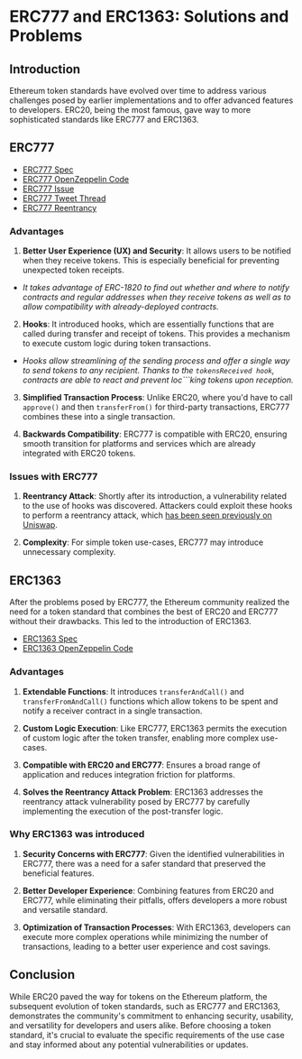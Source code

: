 # ERC777 and ERC1363: Solutions and Problems  

## Introduction  

Ethereum token standards have evolved over time to address various challenges posed by earlier implementations and to offer advanced features to developers. ERC20, being the most famous, gave way to more sophisticated standards like ERC777 and ERC1363.  

## ERC777  

- [ERC777 Spec](https://eips.ethereum.org/EIPS/eip-777)  
- [ERC777 OpenZeppelin Code](https://github.com/OpenZeppelin/openzeppelin-contracts/blob/release-v4.9/contracts/token/ERC777/ERC777.sol)  
- [ERC777 Issue](https://github.com/OpenZeppelin/openzeppelin-contracts/issues/2620)  
- [ERC777 Tweet Thread](https://twitter.com/dmihal/status/1251505373992845317)  
- [ERC777 Reentrancy](https://www.rareskills.io/post/where-to-find-solidity-reentrancy-attacks)  

### Advantages  

1. **Better User Experience (UX) and Security**: It allows users to be notified when they receive tokens. This is especially beneficial for preventing unexpected token receipts.  
- _It takes advantage of ERC-1820 to find out whether and where to notify contracts and regular addresses when they receive tokens as well as to allow compatibility with already-deployed contracts._  

2. **Hooks**: It introduced hooks, which are essentially functions that are called during transfer and receipt of tokens. This provides a mechanism to execute custom logic during token transactions.  
- _Hooks allow streamlining of the sending process and offer a single way to send tokens to any recipient. Thanks to the `tokensReceived hook`, contracts are able to react and prevent loc```king tokens upon reception._  

3. **Simplified Transaction Process**: Unlike ERC20, where you'd have to call `approve()` and then `transferFrom()` for third-party transactions, ERC777 combines these into a single transaction.  

4. **Backwards Compatibility**: ERC777 is compatible with ERC20, ensuring smooth transition for platforms and services which are already integrated with ERC20 tokens.  

### Issues with ERC777  

1. **Reentrancy Attack**: Shortly after its introduction, a vulnerability related to the use of hooks was discovered. Attackers could exploit these hooks to perform a reentrancy attack, which [has been seen previously on Uniswap](https://blog.openzeppelin.com/exploiting-uniswap-from-reentrancy-to-actual-profit).  

2. **Complexity**: For simple token use-cases, ERC777 may introduce unnecessary complexity.  

## ERC1363  

After the problems posed by ERC777, the Ethereum community realized the need for a token standard that combines the best of ERC20 and ERC777 without their drawbacks. This led to the introduction of ERC1363.  

- [ERC1363 Spec](https://eips.ethereum.org/EIPS/eip-1363)  
- [ERC1363 OpenZeppelin Code](https://github.com/vittominacori/erc1363-payable-token/tree/master/contracts/token/ERC1363)  

### Advantages  

1. **Extendable Functions**: It introduces `transferAndCall()` and `transferFromAndCall()` functions which allow tokens to be spent and notify a receiver contract in a single transaction.  

2. **Custom Logic Execution**: Like ERC777, ERC1363 permits the execution of custom logic after the token transfer, enabling more complex use-cases.  

3. **Compatible with ERC20 and ERC777**: Ensures a broad range of application and reduces integration friction for platforms.  

4. **Solves the Reentrancy Attack Problem**: ERC1363 addresses the reentrancy attack vulnerability posed by ERC777 by carefully implementing the execution of the post-transfer logic.  

### Why ERC1363 was introduced  

1. **Security Concerns with ERC777**: Given the identified vulnerabilities in ERC777, there was a need for a safer standard that preserved the beneficial features.  

2. **Better Developer Experience**: Combining features from ERC20 and ERC777, while eliminating their pitfalls, offers developers a more robust and versatile standard.  

3. **Optimization of Transaction Processes**: With ERC1363, developers can execute more complex operations while minimizing the number of transactions, leading to a better user experience and cost savings.  

## Conclusion  

While ERC20 paved the way for tokens on the Ethereum platform, the subsequent evolution of token standards, such as ERC777 and ERC1363, demonstrates the community's commitment to enhancing security, usability, and versatility for developers and users alike. Before choosing a token standard, it's crucial to evaluate the specific requirements of the use case and stay informed about any potential vulnerabilities or updates.  
